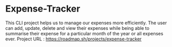 # Expense-Tracker
This CLI project helps us to manage our expenses more efficiently. The user can add, update, delete and view their expenses while being able to summarise their expense for a particular month of the year or all expenses ever.
Project URL : https://roadmap.sh/projects/expense-tracker
